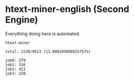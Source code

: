 # htext-miner-english (Second Engine)

Everything doing here is automated.

```
htext-miner

total: 1238/9523 (13.000105008925757%)

job0: 279
job1: 316
job2: 423
job3: 220
```